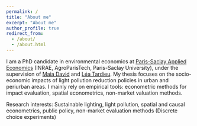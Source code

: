 ```yaml
---
permalink: /
title: "About me"
excerpt: "About me"
author_profile: true
redirect_from: 
  - /about/
  - /about.html
---
```


I am a PhD candidate in environmental economics at [Paris-Saclay Applied Economics](https://psae.versailles-grignon.hub.inrae.fr/) (INRAE, AgroParisTech, Paris-Saclay University), under the supervision of [Maia David](https://eng-psae.versailles-grignon.hub.inrae.fr/personalpages/david) and [Léa Tardieu](https://leatardieu.wordpress.com/). My thesis focuses on the socio-economic impacts of light pollution reduction policies in urban and periurban areas. I mainly rely on empirical tools: econometric methods for impact evaluation, spatial econometrics, non-market valuation methods.

Research interests: Sustainable lighting, light pollution, spatial and causal econometrics, public policy, non-market evaluation methods (Discrete choice experiments)
